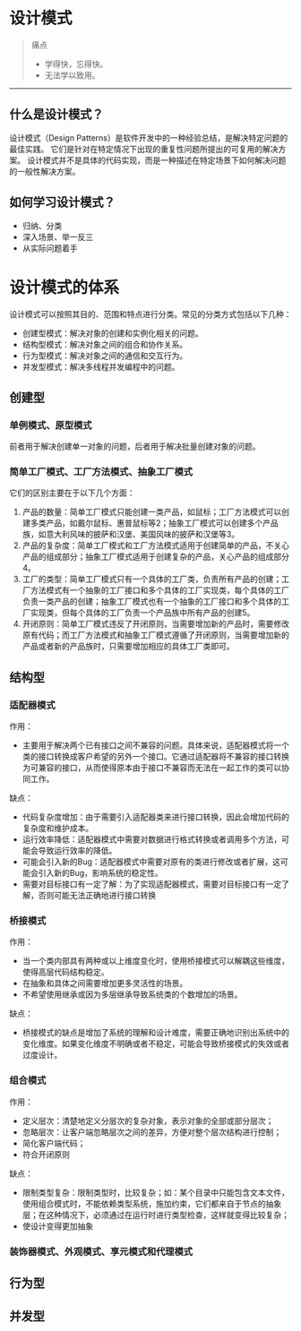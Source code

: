# 设计模式
> 痛点
> - 学得快，忘得快。
> - 无法学以致用。
---
## 什么是设计模式？
设计模式（Design Patterns）是软件开发中的一种经验总结，是解决特定问题的最佳实践。
它们是针对在特定情况下出现的重复性问题所提出的可复用的解决方案。
设计模式并不是具体的代码实现，而是一种描述在特定场景下如何解决问题的一般性解决方案。
## 如何学习设计模式？
- 归纳、分类
- 深入场景、举一反三
- 从实际问题着手
# 设计模式的体系
设计模式可以按照其目的、范围和特点进行分类。常见的分类方式包括以下几种：
- 创建型模式：解决对象的创建和实例化相关的问题。
- 结构型模式：解决对象之间的组合和协作关系。
- 行为型模式：解决对象之间的通信和交互行为。
- 并发型模式：解决多线程并发编程中的问题。
## 创建型
### 单例模式、原型模式
前者用于解决创建单一对象的问题，后者用于解决批量创建对象的问题。

### 简单工厂模式、工厂方法模式、抽象工厂模式
它们的区别主要在于以下几个方面：
1. 产品的数量：简单工厂模式只能创建一类产品，如鼠标；工厂方法模式可以创建多类产品，如戴尔鼠标、惠普鼠标等2；抽象工厂模式可以创建多个产品族，如意大利风味的披萨和汉堡、美国风味的披萨和汉堡等3。
2. 产品的复杂度：简单工厂模式和工厂方法模式适用于创建简单的产品，不关心产品的组成部分；抽象工厂模式适用于创建复杂的产品，关心产品的组成部分4。
3. 工厂的类型：简单工厂模式只有一个具体的工厂类，负责所有产品的创建；工厂方法模式有一个抽象的工厂接口和多个具体的工厂实现类，每个具体的工厂负责一类产品的创建；抽象工厂模式也有一个抽象的工厂接口和多个具体的工厂实现类，但每个具体的工厂负责一个产品族中所有产品的创建5。
4. 开闭原则：简单工厂模式违反了开闭原则，当需要增加新的产品时，需要修改原有代码；而工厂方法模式和抽象工厂模式遵循了开闭原则，当需要增加新的产品或者新的产品族时，只需要增加相应的具体工厂类即可。

## 结构型
### 适配器模式
作用：

- 主要用于解决两个已有接口之间不兼容的问题。具体来说，适配器模式将一个类的接口转换成客户希望的另外一个接口。它通过适配器将不兼容的接口转换为可兼容的接口，从而使得原本由于接口不兼容而无法在一起工作的类可以协同工作。

缺点：
- 代码复杂度增加：由于需要引入适配器类来进行接口转换，因此会增加代码的复杂度和维护成本。
- 运行效率降低：适配器模式中需要对数据进行格式转换或者调用多个方法，可能会导致运行效率的降低。
- 可能会引入新的Bug：适配器模式中需要对原有的类进行修改或者扩展，这可能会引入新的Bug，影响系统的稳定性。
- 需要对目标接口有一定了解：为了实现适配器模式，需要对目标接口有一定了解，否则可能无法正确地进行接口转换

### 桥接模式
作用：

- 当一个类内部具有两种或以上维度变化时，使用桥接模式可以解耦这些维度，使得高层代码结构稳定。
- 在抽象和具体之间需要增加更多灵活性的场景。
- 不希望使用继承或因为多层继承导致系统类的个数增加的场景。

缺点：

- 桥接模式的缺点是增加了系统的理解和设计难度，需要正确地识别出系统中的变化维度。如果变化维度不明确或者不稳定，可能会导致桥接模式的失效或者过度设计。

### 组合模式
作用：

- 定义层次：清楚地定义分层次的复杂对象，表示对象的全部或部分层次；
- 忽略层次：让客户端忽略层次之间的差异，方便对整个层次结构进行控制；
- 简化客户端代码；
- 符合开闭原则

缺点：
- 限制类型复杂：限制类型时，比较复杂；如：某个目录中只能包含文本文件，使用组合模式时，不能依赖类型系统，施加约束，它们都来自于节点的抽象层；在这种情况下，必须通过在运行时进行类型检查，这样就变得比较复杂；
- 使设计变得更加抽象


### 装饰器模式、外观模式、享元模式和代理模式

## 行为型
## 并发型
